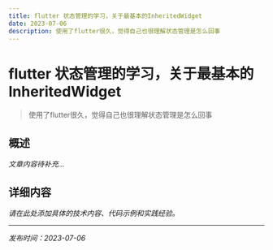 ```yaml
---
title: flutter 状态管理的学习，关于最基本的InheritedWidget
date: 2023-07-06
description: 使用了flutter很久，觉得自己也很理解状态管理是怎么回事
---
```


# flutter 状态管理的学习，关于最基本的InheritedWidget

> 使用了flutter很久，觉得自己也很理解状态管理是怎么回事

## 概述

*文章内容待补充...*

## 详细内容

*请在此处添加具体的技术内容、代码示例和实践经验。*

---

*发布时间：2023-07-06*
